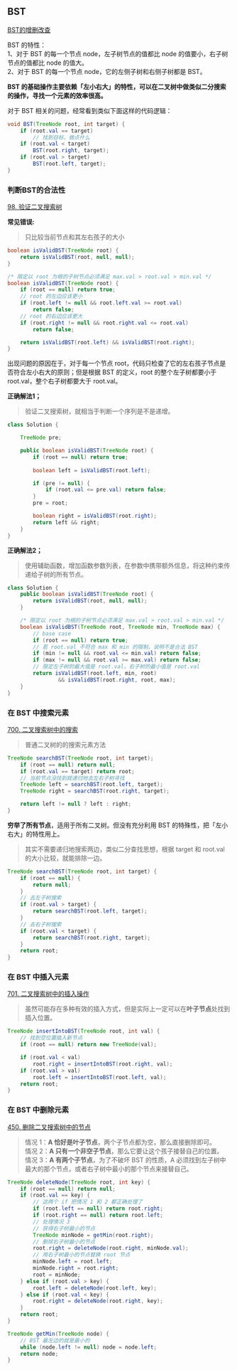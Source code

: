 ## BST
[BST的增删改查](https://labuladong.github.io/algo/2/21/43/)  

BST 的特性：  
1、对于 BST 的每一个节点 node，左子树节点的值都比 node 的值要小，右子树节点的值都比 node 的值大。  
2、对于 BST 的每一个节点 node，它的左侧子树和右侧子树都是 BST。

**BST 的基础操作主要依赖「左小右大」的特性，可以在二叉树中做类似二分搜索的操作，寻找一个元素的效率很高。**

对于 BST 相关的问题，经常看到类似下面这样的代码逻辑：
```Java
void BST(TreeNode root, int target) {
    if (root.val == target)
        // 找到目标，做点什么
    if (root.val < target) 
        BST(root.right, target);
    if (root.val > target)
        BST(root.left, target);
}
```

### 判断BST的合法性
[98. 验证二叉搜索树](https://leetcode.cn/problems/validate-binary-search-tree/)  

**常见错误:**
> 只比较当前节点和其左右孩子的大小
```java
boolean isValidBST(TreeNode root) {
    return isValidBST(root, null, null);
}

/* 限定以 root 为根的子树节点必须满足 max.val > root.val > min.val */
boolean isValidBST(TreeNode root) {
    if (root == null) return true;
    // root 的左边应该更小
    if (root.left != null && root.left.val >= root.val)
        return false;
    // root 的右边应该更大
    if (root.right != null && root.right.val <= root.val)
        return false;

    return isValidBST(root.left) && isValidBST(root.right);
}
```
出现问题的原因在于，对于每一个节点 root，代码只检查了它的左右孩子节点是否符合左小右大的原则；但是根据 BST 的定义，root 的整个左子树都要小于 root.val，整个右子树都要大于 root.val。

**正确解法1；**
> 验证二叉搜索树，就相当于判断一个序列是不是递增。
```java
class Solution {

    TreeNode pre;

    public boolean isValidBST(TreeNode root) {
        if (root == null) return true;
        
        boolean left = isValidBST(root.left);

        if (pre != null) {
            if (root.val <= pre.val) return false;
        }
        pre = root;

        boolean right = isValidBST(root.right);
        return left && right;
    }
}
```

**正确解法2；**
> 使用辅助函数，增加函数参数列表，在参数中携带额外信息，将这种约束传递给子树的所有节点。
```java
class Solution {
    public boolean isValidBST(TreeNode root) {
        return isValidBST(root, null, null);
    }

    /* 限定以 root 为根的子树节点必须满足 max.val > root.val > min.val */
    boolean isValidBST(TreeNode root, TreeNode min, TreeNode max) {
        // base case
        if (root == null) return true;
        // 若 root.val 不符合 max 和 min 的限制，说明不是合法 BST
        if (min != null && root.val <= min.val) return false;
        if (max != null && root.val >= max.val) return false;
        // 限定左子树的最大值是 root.val，右子树的最小值是 root.val
        return isValidBST(root.left, min, root)
                && isValidBST(root.right, root, max);
    }
}
```

### 在 BST 中搜索元素
[700. 二叉搜索树中的搜索](https://leetcode.cn/problems/search-in-a-binary-search-tree/)
> 普通二叉树的的搜索元素方法
```java
TreeNode searchBST(TreeNode root, int target);
    if (root == null) return null;
    if (root.val == target) return root;
    // 当前节点没找到就递归地去左右子树寻找
    TreeNode left = searchBST(root.left, target);
    TreeNode right = searchBST(root.right, target);

    return left != null ? left : right;
}
```

**穷举了所有节点**，适用于所有二叉树。但没有充分利用 BST 的特殊性，把「左小右大」的特性用上。

> 其实不需要递归地搜索两边，类似二分查找思想，根据 target 和 root.val 的大小比较，就能排除一边。

```java
TreeNode searchBST(TreeNode root, int target) {
    if (root == null) {
        return null;
    }
    // 去左子树搜索
    if (root.val > target) {
        return searchBST(root.left, target);
    }
    // 去右子树搜索
    if (root.val < target) {
        return searchBST(root.right, target);
    }
    return root;
}
```


### 在 BST 中插入元素
[701. 二叉搜索树中的插入操作](https://leetcode.cn/problems/insert-into-a-binary-search-tree/)
> 虽然可能存在多种有效的插入方式，但是实际上一定可以在**叶子节点**处找到插入位置。
```java
TreeNode insertIntoBST(TreeNode root, int val) {
    // 找到空位置插入新节点
    if (root == null) return new TreeNode(val);

    if (root.val < val) 
        root.right = insertIntoBST(root.right, val);
    if (root.val > val) 
        root.left = insertIntoBST(root.left, val);
    return root;
}
```


### 在 BST 中删除元素
[450. 删除二叉搜索树中的节点](https://leetcode.cn/problems/delete-node-in-a-bst/)

> 情况 1：**A 恰好是叶子节点**，两个子节点都为空，那么直接删除即可。  
> 情况 2：**A 只有一个非空子节点**，那么它要让这个孩子接替自己的位置。  
> 情况 3：**A 有两个子节点**，为了不破坏 BST 的性质，A 必须找到左子树中最大的那个节点，或者右子树中最小的那个节点来接替自己。  

```java
TreeNode deleteNode(TreeNode root, int key) {
    if (root == null) return null;
    if (root.val == key) {
        // 这两个 if 把情况 1 和 2 都正确处理了
        if (root.left == null) return root.right;
        if (root.right == null) return root.left;
        // 处理情况 3
        // 获得右子树最小的节点
        TreeNode minNode = getMin(root.right);
        // 删除右子树最小的节点
        root.right = deleteNode(root.right, minNode.val);
        // 用右子树最小的节点替换 root 节点
        minNode.left = root.left;
        minNode.right = root.right;
        root = minNode;
    } else if (root.val > key) {
        root.left = deleteNode(root.left, key);
    } else if (root.val < key) {
        root.right = deleteNode(root.right, key);
    }
    return root;
}

TreeNode getMin(TreeNode node) {
    // BST 最左边的就是最小的
    while (node.left != null) node = node.left;
    return node;
}
```
